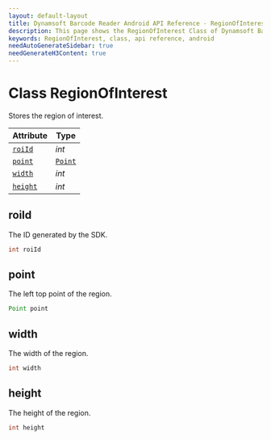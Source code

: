 ```yaml
---
layout: default-layout
title: Dynamsoft Barcode Reader Android API Reference - RegionOfInterest Class
description: This page shows the RegionOfInterest Class of Dynamsoft Barcode Reader for Android SDK.
keywords: RegionOfInterest, class, api reference, android
needAutoGenerateSidebar: true
needGenerateH3Content: true
---
```


# Class RegionOfInterest

Stores the region of interest.  

| Attribute | Type |
|---------- | ---- |
| [`roiId`](#roiid) | *int* |
| [`point`](#point) | [`Point`](auxiliary-Point.md) |
| [`width`](#width) | *int* |
| [`height`](#height) | *int* |

## roiId

The ID generated by the SDK.

```java
int roiId
```

## point

The left top point of the region.

```java
Point point
```

## width

The width of the region.

```java
int width
```

## height

The height of the region.

```java
int height
```
